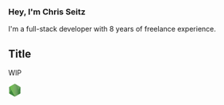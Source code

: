 ### Hey, I'm Chris Seitz

I'm a full-stack developer with 8 years of freelance experience.

## Title

WIP

<img align="left" width="26px" src="https://raw.githubusercontent.com/github/explore/master/topics/nodejs/nodejs.png">

<!--
**cseitz/cseitz** is a ✨ _special_ ✨ repository because its `README.md` (this file) appears on your GitHub profile.

Here are some ideas to get you started:

- 🔭 I’m currently working on ...
- 🌱 I’m currently learning ...
- 👯 I’m looking to collaborate on ...
- 🤔 I’m looking for help with ...
- 💬 Ask me about ...
- 📫 How to reach me: ...
- 😄 Pronouns: ...
- ⚡ Fun fact: ...
-->
